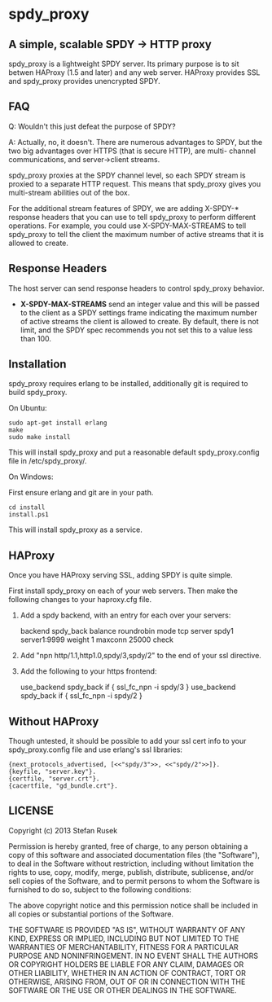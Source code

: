 spdy_proxy
==========

A simple, scalable SPDY -> HTTP proxy
-------------------------------------

spdy_proxy is a lightweight SPDY server. Its primary purpose is to sit
betwen HAProxy (1.5 and later) and any web server. HAProxy provides
SSL and spdy_proxy provides unencrypted SPDY.

FAQ
---

Q: Wouldn't this just defeat the purpose of SPDY?

A: Actually, no, it doesn't. There are numerous advantages to SPDY, but
the two big advantages over HTTPS (that is secure HTTP), are multi-
channel communications, and server->client streams.

spdy_proxy proxies at the SPDY channel level, so each SPDY stream is
proxied to a separate HTTP request. This means that spdy_proxy gives
you multi-stream abilities out of the box.

For the additional stream features of SPDY, we are adding X-SPDY-*
response headers that you can use to tell spdy_proxy to perform
different operations. For example, you could use X-SPDY-MAX-STREAMS
to tell spdy_proxy to tell the client the maximum number of active
streams that it is allowed to create.

Response Headers
----------------

The host server can send response headers to control spdy_proxy behavior.

* **X-SPDY-MAX-STREAMS** send an integer value and this will be passed to
the client as a SPDY settings frame indicating the maximum number of active
streams the client is allowed to create. By default, there is not limit, and
the SPDY spec recommends you not set this to a value less than 100.

Installation
------------

spdy_proxy requires erlang to be installed, additionally git is
required to build spdy_proxy.

On Ubuntu:

    sudo apt-get install erlang
    make
    sudo make install

This will install spdy_proxy and put a reasonable default
spdy_proxy.config file in /etc/spdy_proxy/.

On Windows:

First ensure erlang and git are in your path.

    cd install
    install.ps1

This will install spdy_proxy as a service.

HAProxy
-------

Once you have HAProxy serving SSL, adding SPDY is quite simple.

First install spdy_proxy on each of your web servers. Then make the
following changes to your haproxy.cfg file.

1. Add a spdy backend, with an entry for each over your servers:

    backend spdy_back
        balance roundrobin
        mode tcp
        server spdy1 server1:9999 weight 1 maxconn 25000 check

2. Add "npn http/1.1,http1.0,spdy/3,spdy/2" to the end of your ssl
directive.

3. Add the following to your https frontend:

    use_backend spdy_back if { ssl_fc_npn -i spdy/3 }
    use_backend spdy_back if { ssl_fc_npn -i spdy/2 }

Without HAProxy
---------------

Though untested, it should be possible to add your ssl cert info to
your spdy_proxy.config file and use erlang's ssl libraries:

    {next_protocols_advertised, [<<"spdy/3">>, <<"spdy/2">>]}.
    {keyfile, "server.key"}.
    {certfile, "server.crt"}.
    {cacertfile, "gd_bundle.crt"}.
    
LICENSE
-------

Copyright (c) 2013 Stefan Rusek

Permission is hereby granted, free of charge, to any person obtaining a copy
of this software and associated documentation files (the "Software"), to deal
in the Software without restriction, including without limitation the rights
to use, copy, modify, merge, publish, distribute, sublicense, and/or sell
copies of the Software, and to permit persons to whom the Software is
furnished to do so, subject to the following conditions:

The above copyright notice and this permission notice shall be included in
all copies or substantial portions of the Software.

THE SOFTWARE IS PROVIDED "AS IS", WITHOUT WARRANTY OF ANY KIND, EXPRESS OR
IMPLIED, INCLUDING BUT NOT LIMITED TO THE WARRANTIES OF MERCHANTABILITY,
FITNESS FOR A PARTICULAR PURPOSE AND NONINFRINGEMENT. IN NO EVENT SHALL THE
AUTHORS OR COPYRIGHT HOLDERS BE LIABLE FOR ANY CLAIM, DAMAGES OR OTHER
LIABILITY, WHETHER IN AN ACTION OF CONTRACT, TORT OR OTHERWISE, ARISING FROM,
OUT OF OR IN CONNECTION WITH THE SOFTWARE OR THE USE OR OTHER DEALINGS IN
THE SOFTWARE.
